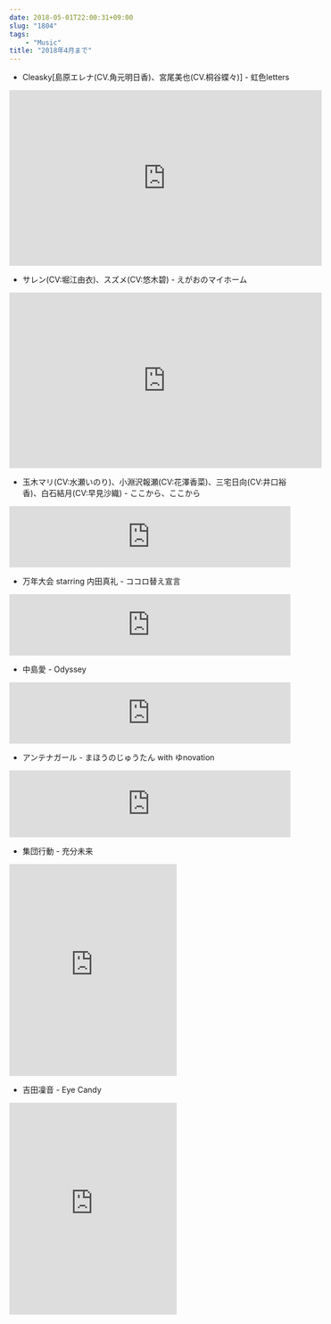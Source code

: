 ```yaml
---
date: 2018-05-01T22:00:31+09:00
slug: "1804"
tags:
    - "Music"
title: "2018年4月まで"
---
```

<!--more-->

* Cleasky[島原エレナ(CV.角元明日香)、宮尾美也(CV.桐谷蝶々)] - 虹色letters
<div class="youtube"><iframe width="560" height="315" src="https://www.youtube.com/embed/2WBZtOls4uA?rel=0" frameborder="0" allow="autoplay; encrypted-media" allowfullscreen></iframe></div>

* サレン(CV:堀江由衣)、スズメ(CV:悠木碧) - えがおのマイホーム
<div class="youtube"><iframe width="560" height="315" src="https://www.youtube.com/embed/Sg393b_JCjU?rel=0" frameborder="0" allow="autoplay; encrypted-media" allowfullscreen></iframe></div>

* 玉木マリ(CV:水瀬いのり)、小淵沢報瀬(CV:花澤香菜)、三宅日向(CV:井口裕香)、白石結月(CV:早見沙織) - ここから、ここから
<iframe src="https://tools.applemusic.com/embed/v1/song/1343089320?country=jp" height="110px" width="100%" frameborder="0"></iframe>

* 万年大会 starring 内田真礼 - ココロ替え宣言
<iframe src="https://tools.applemusic.com/embed/v1/song/1354241847?country=jp" height="110px" width="100%" frameborder="0"></iframe>

* 中島愛 - Odyssey
<iframe src="https://tools.applemusic.com/embed/v1/song/1342123886?country=jp" height="110px" width="100%" frameborder="0"></iframe>

* アンテナガール - まほうのじゅうたん with ゆnovation
<iframe style="border: 0; width: 100%; height: 120px;" src="https://bandcamp.com/EmbeddedPlayer/album=2391462904/size=large/bgcol=ffffff/linkcol=0687f5/tracklist=false/artwork=small/track=2465772331/transparent=true/" seamless><a href="//yuzame-label.bandcamp.com/album/--2">赤色のタイムマシーン by アンテナガール</a></iframe>

* 集団行動 - 充分未来
<div class="youtube"><iframe src="https://open.spotify.com/embed/track/29sq3FEXDtTyWtUmGxM2uC" width="300" height="380" frameborder="0" allowtransparency="true" allow="encrypted-media"></iframe></div>

* 吉田凜音 - Eye Candy
<div class="youtube"><iframe src="https://open.spotify.com/embed/track/6xND8fWd7R40jbdsWWqYR3" width="300" height="380" frameborder="0" allowtransparency="true" allow="encrypted-media"></iframe></div>
